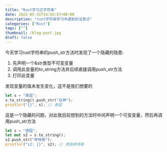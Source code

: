 ```yaml
---
title: "Rust学习之字符串"
date: 2022-05-31T14:55:57+08:00
description: "rust字符串学习中遇到的注意点"
categories: ["Rust"]
tags: [""]
thumbnail: /blog-post.jpg
draft: false
---
```


今天学习rust字符串的push_str方法时发现了一个隐藏的隐患:

1. 先声明一个&str类型不可变变量
1. 调用此变量的to_string方法并后续直接调用push_str方法
1. 打印此变量

发现变量的值未发生变化，这不是我们想要的

```rust
let s = "美国";
s.to_string().push_str("众神");
println!("{}", s); // 美国
```

这是一个隐藏的问题，对此我目前想到的方法时中间声明一个可变变量，然后再调用push_str方法

```rust
let s = "德国";
let mut s2 = s.to_string();
s2.push_str("希特勒");
println!("s2: {}", s2); // 德国希特勒
```
